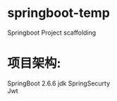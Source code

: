 # springboot-temp
Springboot Project scaffolding
# 项目架构: 
  SpringBoot   2.6.6
  jdk
  SpringSecurty  
  Jwt  
